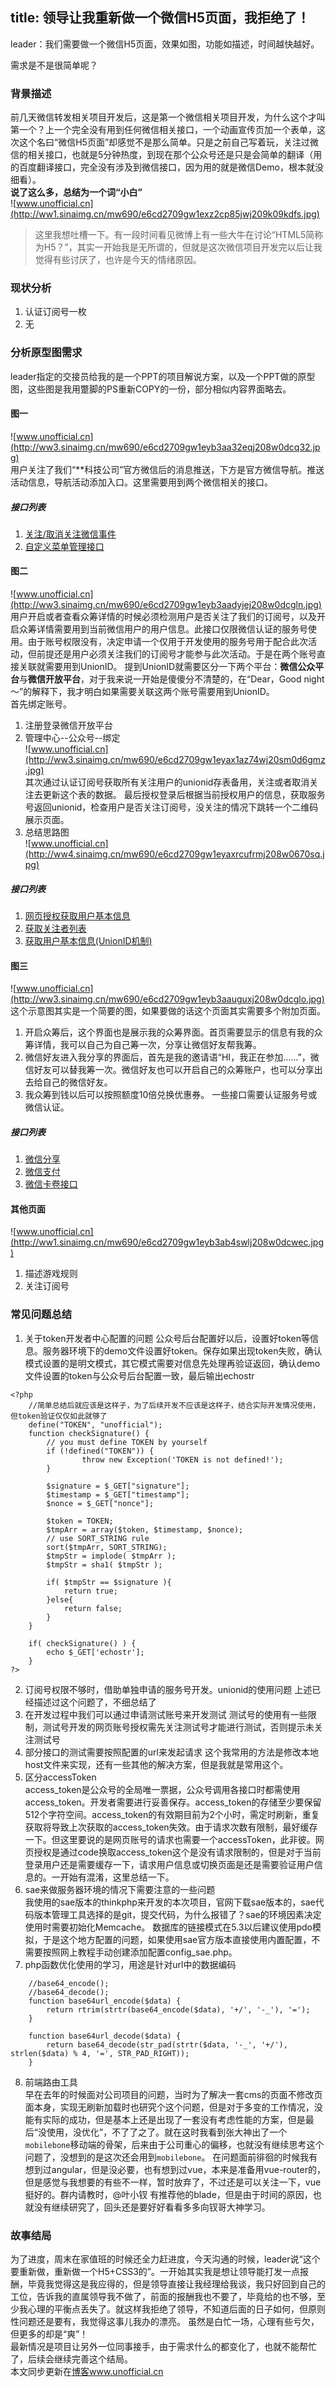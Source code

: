 title: 领导让我重新做一个微信H5页面，我拒绝了！
---
leader：我们需要做一个微信H5页面，效果如图，功能如描述，时间越快越好。  
<!-- ![www.unofficial.cn](http://ww1.sinaimg.cn/mw690/e6cd2709gw1eyawzl2fgsj208w1ilq3u.jpg) -->
需求是不是很简单呢？
<!-- more -->
### 背景描述
前几天微信转发相关项目开发后，这是第一个微信相关项目开发，为什么这个才叫第一个？上一个完全没有用到任何微信相关接口，一个动画宣传页加一个表单，这次这个名曰“微信H5页面”却感觉不是那么简单。只是之前自己写着玩，关注过微信的相关接口，也就是5分钟热度，到现在那个公众号还是只是会简单的翻译（用的百度翻译接口，完全没有涉及到微信接口，因为用的就是微信Demo，根本就没细看）。  
**说了这么多，总结为一个词“小白”**  
![www.unofficial.cn](http://ww1.sinaimg.cn/mw690/e6cd2709gw1exz2cp85jwj209k09kdfs.jpg)  
> 这里我想吐槽一下。有一段时间看见微博上有一些大牛在讨论“HTML5简称为H5？”，其实一开始我是无所谓的，但就是这次微信项目开发完以后让我觉得有些讨厌了，也许是今天的情绪原因。  

### 现状分析
1. 认证订阅号一枚
2. 无

### 分析原型图需求
leader指定的交接员给我的是一个PPT的项目解说方案，以及一个PPT做的原型图，这些图是我用蹩脚的PS重新COPY的一份，部分相似内容界面略去。
#### 图一
![www.unofficial.cn](http://ww3.sinaimg.cn/mw690/e6cd2709gw1eyb3aa32eqj208w0dcq32.jpg)  
用户关注了我们“**科技公司”官方微信后的消息推送，下方是官方微信导航。推送活动信息，导航活动添加入口。这里需要用到两个微信相关的接口。  

##### 接口列表
1. [关注/取消关注微信事件](http://mp.weixin.qq.com/wiki/2/5baf56ce4947d35003b86a9805634b1e.html)    
2. [自定义菜单管理接口](http://mp.weixin.qq.com/wiki/13/43de8269be54a0a6f64413e4dfa94f39.html)  

#### 图二
![www.unofficial.cn](http://ww3.sinaimg.cn/mw690/e6cd2709gw1eyb3aadyjej208w0dcgln.jpg)  
用户开启或者查看众筹详情的时候必须检测用户是否关注了我们的订阅号，以及开启众筹详情需要用到当前微信用户的用户信息。此接口仅限微信认证的服务号使用。由于账号权限没有，决定申请一个仅用于开发使用的服务号用于配合此次活动，但前提还是用户必须关注我们的订阅号才能参与此次活动。于是在两个账号直接关联就需要用到UnionID。
提到UnionID就需要区分一下两个平台：**微信公众平台**与**微信开放平台**，对于我来说一开始是傻傻分不清楚的，在“Dear，Good night～”的解释下，我才明白如果需要关联这两个账号需要用到UnionID。  
首先绑定账号。
1. 注册登录微信开放平台  
2. 管理中心--公众号--绑定  
![www.unofficial.cn](http://ww3.sinaimg.cn/mw690/e6cd2709gw1eyax1az74wj20sm0d6gmz.jpg)  
其次通过认证订阅号获取所有关注用户的unionid存表备用，关注或者取消关注去更新这个表的数据。
最后授权登录后根据当前授权用户的信息，获取服务号返回unionid，检查用户是否关注订阅号，没关注的情况下跳转一个二维码展示页面。
3. 总结思路图  
![www.unofficial.cn](http://ww4.sinaimg.cn/mw690/e6cd2709gw1eyaxrcufrmj208w0670sq.jpg)   

##### 接口列表
1. [网页授权获取用户基本信息](http://mp.weixin.qq.com/wiki/17/c0f37d5704f0b64713d5d2c37b468d75.html)  
2. [获取关注者列表](http://mp.weixin.qq.com/wiki/3/17e6919a39c1c53555185907acf70093.html)  
3. [获取用户基本信息(UnionID机制)](http://mp.weixin.qq.com/wiki/14/bb5031008f1494a59c6f71fa0f319c66.html)  

#### 图三
![www.unofficial.cn](http://ww3.sinaimg.cn/mw690/e6cd2709gw1eyb3aauguxj208w0dcglo.jpg)  
这个示意图其实是一个简要的图，如果要做的话这个页面其实需要多个附加页面。
1. 开启众筹后，这个界面也是展示我的众筹界面。首页需要显示的信息有我的众筹详情，我可以自己为自己筹一次，分享让微信好友帮我筹。  
2. 微信好友进入我分享的界面后，首先是我的邀请语“HI，我正在参加……”，微信好友可以替我筹一次。微信好友也可以开启自己的众筹账户，也可以分享出去给自己的微信好友。  
3. 我众筹到钱以后可以按照额度10倍兑换优惠券。
一些接口需要认证服务号或微信认证。  

##### 接口列表
1. [微信分享](http://mp.weixin.qq.com/wiki/7/aaa137b55fb2e0456bf8dd9148dd613f.html)  
2. [微信支付](https://pay.weixin.qq.com/wiki/doc/api/index.html)  
3. [微信卡卷接口](http://mp.weixin.qq.com/wiki/9/4f455120b50741db79b54fde8896b489.html)  

#### 其他页面
![www.unofficial.cn](http://ww1.sinaimg.cn/mw690/e6cd2709gw1eyb3ab4swlj208w0dcwec.jpg)  
1. 描述游戏规则  
2. 关注订阅号  

### 常见问题总结
1. 关于token开发者中心配置的问题
公众号后台配置好以后，设置好token等信息。服务器环境下的demo文件设置好token。保存如果出现token失败，确认模式设置的是明文模式，其它模式需要对信息先处理再验证返回，确认demo文件设置的token与公众号后台配置一致，最后输出echostr
```
<?php
	//简单总结后就应该是这样子，为了后续开发不应该是这样子，结合实际开发情况使用，但token验证仅仅如此就够了
	define("TOKEN", "unofficial");
	function checkSignature() {
		// you must define TOKEN by yourself
		if (!defined("TOKEN")) {
				throw new Exception('TOKEN is not defined!');
		}

		$signature = $_GET["signature"];
		$timestamp = $_GET["timestamp"];
		$nonce = $_GET["nonce"];

		$token = TOKEN;
		$tmpArr = array($token, $timestamp, $nonce);
		// use SORT_STRING rule
		sort($tmpArr, SORT_STRING);
		$tmpStr = implode( $tmpArr );
		$tmpStr = sha1( $tmpStr );

		if( $tmpStr == $signature ){
			return true;
		}else{
			return false;
		}
	}

	if( checkSignature() ) {
		echo $_GET['echostr'];
	}
?>
```
2. 订阅号权限不够时，借助单独申请的服务号开发。unionid的使用问题
上述已经描述过这个问题了，不细总结了
3. 在开发过程中我们可以通过申请测试账号来开发测试
测试号的使用有一些限制，测试号开发的网页账号授权需先关注测试号才能进行测试，否则提示未关注测试号
4. 部分接口的测试需要按照配置的url来发起请求
这个我常用的方法是修改本地host文件来实现，还有一些其他的解决方案，但是我就是常用这个。
5. 区分accessToken  
access_token是公众号的全局唯一票据，公众号调用各接口时都需使用access_token。开发者需要进行妥善保存。access_token的存储至少要保留512个字符空间。access_token的有效期目前为2个小时，需定时刷新，重复获取将导致上次获取的access_token失效。由于请求次数有限制，最好缓存一下。但这里要说的是网页账号的请求也需要一个accessToken，此非彼。网页授权是通过code换取access_token这个是没有请求限制的，但是对于当前登录用户还是需要缓存一下，请求用户信息或切换页面是还是需要验证用户信息的。一开始有混淆，这里总结一下。  
6. sae来做服务器环境的情况下需要注意的一些问题  
我使用的sae版本的thinkphp来开发的本次项目，官网下载sae版本的，sae代码版本管理工具选择的是git，提交代码，为什么报错了？sae的环境因素决定使用时需要初始化Memcache。
数据库的链接模式在5.3以后建议使用pdo模拟，于是这个地方配置的问题，如果使用sae官方版本直接使用内置配置，不需要按照网上教程手动创建添加配置config_sae.php。
7. php函数优化使用的学习，用途是针对url中的数据编码  
```
	//base64_encode();
	//base64_decode();
	function base64url_encode($data) {
		return rtrim(strtr(base64_encode($data), '+/', '-_'), '=');
	}

	function base64url_decode($data) {
		return base64_decode(str_pad(strtr($data, '-_', '+/'), strlen($data) % 4, '=', STR_PAD_RIGHT));
	}
```
8. 前端路由工具  
早在去年的时候面对公司项目的问题，当时为了解决一套cms的页面不修改页面本身，实现无刷新加载时也研究个这个问题，但是对于多变的工作情况，没能有实际的成功，但是基本上还是出现了一套没有考虑性能的方案，但是最后“没使用，没优化”，不了了之了。就在这时我看到张大神出了一个```mobilebone```移动端的骨架，后来由于公司重心的偏移，也就没有继续思考这个问题了，没想到的是这次还会用到```mobilebone```。
在问题面前徘徊的时候我有想到过angular，但是没必要，也有想到过vue，本来是准备用vue-router的，但是感觉与我想要的有些不一样，暂时放弃了，不过还是可以关注一下，vue挺好的。群内请教时，@叶小钗 有推荐他的blade，但是由于时间的原因，也就没有继续研究了，回头还是要好好看看多多向钗哥大神学习。

### 故事结局
为了进度，周末在家值班的时候还全力赶进度，今天沟通的时候，leader说“这个要重新做，重新做一个H5+CSS3的”。一开始其实我是想让领导能打发一点报酬，毕竟我觉得这是我应得的，但是领导直接让我经理给我谈，我只好回到自己的工位，告诉我的直属领导我不做了，前面的报酬我也不要了，毕竟给的也不够，至少我心理的平衡点丢失了。就这样我拒绝了领导，不知道后面的日子如何，但原则性问题还是要有，我觉得这事儿我办的漂亮。
虽然是白忙一场，心理有些亏欠，但更多的却是“爽”！  
最新情况是项目让另外一位同事接手，由于需求什么的都变化了，也就不能帮忙了，后续会继续完善这个结局。  
本文同步更新在[博客](http://www.unofficial.cn)www.unofficial.cn

